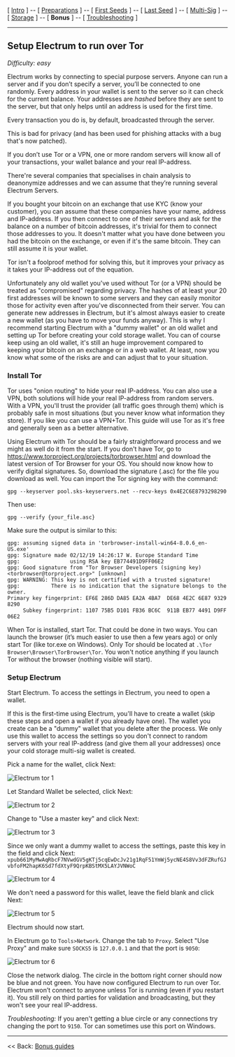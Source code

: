 [ [Intro](README.md) ] -- [ [Preparations]( hodl-guide_10_preparations.md) ] -- [ [First Seeds](hodl-guide_20_first-seeds.md) ] -- [ [Last Seed](hodl-guide_30_last-seed.md) ] -- [ [Multi-Sig](hodl-guide_40_multi-sig.md) ] -- [ [Storage](hodl-guide_50_storage.md
) ] -- [ **Bonus** ] -- [ [Troubleshooting](hodl-guide_70_troubleshooting.md) ]

---

## Setup Electrum to run over Tor

*Difficulty: easy*

Electrum works by connecting to special purpose servers. 
Anyone can run a server and if you don’t specify a server, you’ll be connected to one randomly. Every address in your wallet is sent to the server so it can check for the current balance. Your addresses are *hashed* before they are sent to the server, but that only helps until an address is used for the first time. 

Every transaction you do is, by default, broadcasted through the server.

This is bad for privacy (and has been used for phishing attacks with a bug that's now patched).

If you don’t use Tor or a VPN, one or more random servers will know all of your transactions, your wallet balance and your real IP-address. 

There're several companies that specialises in chain analysis to deanonymize addresses and we can assume that they’re running several Electrum Servers. 

If you bought your bitcoin on an exchange that use KYC (know your customer), you can assume that these companies have your name, address and IP-address. If you then connect to one of their servers and ask for the balance on a number of bitcoin addresses, it's trivial for them to connect those addresses to you. It doesn't matter what you have done between you had the bitcoin on the exchange, or even if it's the same bitcoin. They can still assume it is your wallet. 

Tor isn't a foolproof method for solving this, but it improves your privacy as it takes your IP-address out of the equation.  

Unfortunately any old wallet you've used without Tor (or a VPN) should be treated as "compromised" regarding privacy. The hashes of at least your 20 first addresses will be known to some servers and they can easily monitor those for activity even after you've disconnected from their server. You can generate new addresses in Electrum, but it's almost always easier to create a new wallet (as you have to move your funds anyway). This is why I recommend starting Electrum with a "dummy wallet" or an old wallet and setting up Tor before creating your cold storage wallet. You can of course keep using an old wallet, it's still an huge improvement compared to keeping your bitcoin on an exchange or in a web wallet. At least, now you know what some of the risks are and can adjust that to your situation. 

### Install Tor

Tor uses "onion routing" to hide your real IP-address. 
You can also use a VPN, both solutions will hide your real IP-address from random servers. 
With a VPN, you'll trust the provider (all traffic goes through them) which is probably safe in most situations (but you never know what information they store). If you like you can use a VPN+Tor. This guide will use Tor as it's free and generally seen as a better alternative.

Using Electrum with Tor should be a fairly straightforward process and we might as well do it from the start. If you don't have Tor, go to https://www.torproject.org/projects/torbrowser.html and download the latest version of Tor Browser for your OS. You should now know how to verify digital signatures. So, download the signature (.asc) for the file you download as well. You can import the Tor signing key with the command:

`gpg --keyserver pool.sks-keyservers.net --recv-keys 0x4E2C6E8793298290`

Then use:

`gpg --verify {your_file.asc}`

Make sure the output is similar to this:
```
gpg: assuming signed data in 'torbrowser-install-win64-8.0.6_en-US.exe'
gpg: Signature made 02/12/19 14:26:17 W. Europe Standard Time
gpg:                using RSA key EB774491D9FF06E2
gpg: Good signature from "Tor Browser Developers (signing key) <torbrowser@torproject.org>" [unknown]
gpg: WARNING: This key is not certified with a trusted signature!
gpg:          There is no indication that the signature belongs to the owner.
Primary key fingerprint: EF6E 286D DA85 EA2A 4BA7  DE68 4E2C 6E87 9329 8290
     Subkey fingerprint: 1107 75B5 D101 FB36 BC6C  911B EB77 4491 D9FF 06E2
```

When Tor is installed, start Tor. That could be done in two ways. You can launch the browser (it’s much easier to use then a few years ago) or only start Tor (like tor.exe on Windows). Only Tor should be located at `.\Tor Browser\Browser\TorBrowser\Tor`. You won't notice anything if you launch Tor without the browser (nothing visible will start).

### Setup Electrum

Start Electrum. To access the settings in Electrum, you need to open a wallet. 

If this is the first-time using Electrum, you'll have to create a wallet (skip these steps and open a wallet if you already have one). The wallet you create can be a "dummy" wallet that you delete after the process. We only use this wallet to access the settings so you don't connect to random servers with your real IP-address (and give them all your addresses) once your cold storage multi-sig wallet is created.

Pick a name for the wallet, click Next:

![Electrum tor 1](images/40_electrum_13.png)

Let Standard Wallet be selected, click Next:

![Electrum tor 2](images/30_electrum_2.png)

Change to "Use a master key" and click Next:

![Electrum tor 3](images/40_electrum_tor_3.png)

Since we only want a dummy wallet to access the settings, paste this key in the field and click Next: `xpub661MyMwAqRbcF7NVwdGV5gKTj5cqEwDcJv21g1RqF51YmWj5ycNE4S8Vv3dFZRufGJvbfoFM2hapK6Sd7fdXtyF9QrpKBStMX5LAYJVNWoC`

![Electrum tor 4](images/40_electrum_tor_4.png)

We don't need a password for this wallet, leave the field blank and click Next:

![Electrum tor 5](images/30_electrum_7.png)

Electrum should now start.

In Electrum go to `Tools>Network`. Change the tab to `Proxy`. Select "Use Proxy" and make sure `SOCKS5` is `127.0.0.1` and that the port is `9050`:

![Electrum tor 6](images/40_electrum_tor_6.png)

Close the network dialog. The circle in the bottom right corner should now be blue and not green. You have now configured Electrum to run over Tor. Electrum won’t connect to anyone unless Tor is running (even if you restart it). You still rely on third parties for validation and broadcasting, but they won't see your real IP-address.

*Troubleshooting:* If you aren't getting a blue circle or any connections try changing the port to `9150`. Tor can sometimes use this port on Windows.

------

<< Back: [Bonus guides](hodl-guide_60_bonus.md) 
